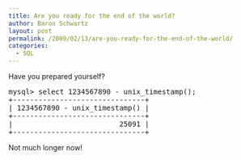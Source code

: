 ```yaml
---
title: Are you ready for the end of the world?
author: Baron Schwartz
layout: post
permalink: /2009/02/13/are-you-ready-for-the-end-of-the-world/
categories:
  - SQL
---
```

Have you prepared yourself?

<pre>mysql&gt; select 1234567890 - unix_timestamp();
+-------------------------------+
| 1234567890 - unix_timestamp() |
+-------------------------------+
|                         25091 | 
+-------------------------------+
</pre>

Not much longer now!
